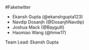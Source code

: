 #Faketwitter
- Ekansh Gupta (@ekanshgupta123)
- Navdip Dosanjh (@DosanjhNavdip)
- Joshua Mack (@Baygulll)
- Haomiao Wang (@hmw17)

Team Lead: Ekansh Gupta
